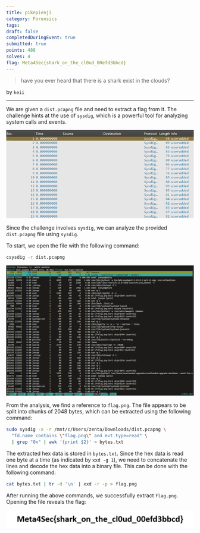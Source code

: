 ```yaml
---
title: pikepienji
category: Forensics
tags: 
draft: false
completedDuringEvent: true
submitted: true
points: 488
solves: 4
flag: Meta4Sec{shark_on_the_cl0ud_00efd3bbcd}
---
```


> have you ever heard that there is a shark exist in the clouds?

by `keii`

---

We are given a `dist.pcapng` file and need to extract a flag from it. The challenge hints at the use of `sysdig`, which is a powerful tool for analyzing system calls and events.

![alt text](image.png)

Since the challenge involves `sysdig`, we can analyze the provided `dist.pcapng` file using `sysdig`.

To start, we open the file with the following command:

```bash
csysdig -r dist.pcapng
```

![alt text](image-1.png)

From the analysis, we find a reference to `flag.png`. The file appears to be split into chunks of 2048 bytes, which can be extracted using the following command:

```bash
sudo sysdig -x -r /mnt/c/Users/zenta/Downloads/dist.pcapng \
  "fd.name contains \"flag.png\" and evt.type=read" \
  | grep "0x" | awk '{print $2}' > bytes.txt
```

The extracted hex data is stored in `bytes.txt`. Since the hex data is read one byte at a time (as indicated by `xxd -g 1`), we need to concatenate the lines and decode the hex data into a binary file. This can be done with the following command:

```bash
cat bytes.txt | tr -d '\n' | xxd -r -p > flag.png
```

After running the above commands, we successfully extract `flag.png`. Opening the file reveals the flag:

![alt text](flag.png)
